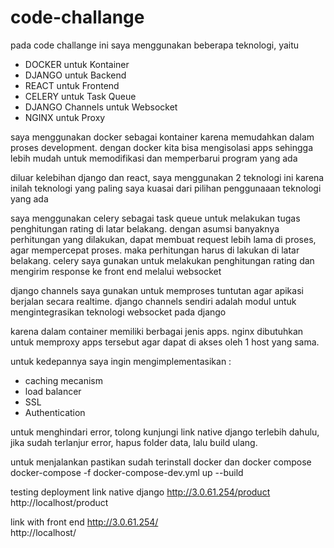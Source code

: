 # code-challange
pada code challange ini saya menggunakan beberapa teknologi, yaitu
- DOCKER untuk Kontainer
- DJANGO untuk Backend
- REACT untuk Frontend
- CELERY untuk Task Queue
- DJANGO Channels untuk Websocket
- NGINX untuk Proxy

saya menggunakan docker sebagai kontainer karena memudahkan dalam proses development. dengan docker kita bisa mengisolasi apps sehingga lebih mudah untuk memodifikasi dan memperbarui program yang ada

diluar kelebihan django dan react, saya menggunakan 2 teknologi ini karena inilah teknologi yang paling saya kuasai dari pilihan penggunaaan teknologi yang ada

saya menggunakan celery sebagai task queue untuk melakukan tugas penghitungan rating di latar belakang. dengan asumsi banyaknya perhitungan yang dilakukan, dapat membuat request lebih lama di proses,
agar mempercepat proses. maka perhitungan harus di lakukan di latar belakang. celery saya gunakan untuk melakukan penghitungan rating dan mengirim response ke front end melalui websocket

django channels saya gunakan untuk memproses tuntutan agar apikasi berjalan secara realtime. django channels sendiri adalah modul untuk mengintegrasikan teknologi websocket pada django

karena dalam container memiliki berbagai jenis apps. nginx dibutuhkan untuk memproxy apps tersebut agar dapat di akses oleh 1 host yang sama.

untuk kedepannya saya ingin mengimplementasikan :
- caching mecanism
- load balancer
- SSL
- Authentication 


untuk menghindari error,
tolong kunjungi link native django terlebih dahulu,
jika sudah terlanjur error, hapus folder data, lalu build ulang.

untuk menjalankan pastikan sudah terinstall docker dan docker compose
docker-compose -f docker-compose-dev.yml up --build

testing deployment
link native django
http://3.0.61.254/product <br />
http://localhost/product

link with front end
http://3.0.61.254/ <br />
http://localhost/


